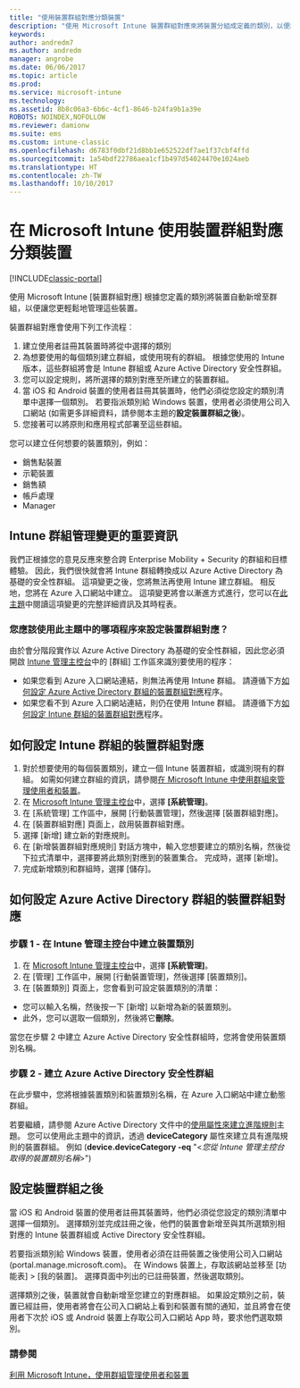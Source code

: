 ```yaml
---
title: "使用裝置群組對應分類裝置"
description: "使用 Microsoft Intune 裝置群組對應來將裝置分組成定義的類別，以便讓您更輕鬆地管理那些裝置。"
keywords: 
author: andredm7
ms.author: andredm
manager: angrobe
ms.date: 06/06/2017
ms.topic: article
ms.prod: 
ms.service: microsoft-intune
ms.technology: 
ms.assetid: 8b8c06a3-6b6c-4cf1-8646-b24fa9b1a39e
ROBOTS: NOINDEX,NOFOLLOW
ms.reviewer: damionw
ms.suite: ems
ms.custom: intune-classic
ms.openlocfilehash: d6783f0dbf21d8bb1e652522df7ae1f37cbf4ffd
ms.sourcegitcommit: 1a54bdf22786aea1cf1b497d54024470e1024aeb
ms.translationtype: HT
ms.contentlocale: zh-TW
ms.lasthandoff: 10/10/2017
---
```

# <a name="categorize-devices-with-device-group-mapping-in-microsoft-intune"></a>在 Microsoft Intune 使用裝置群組對應分類裝置

[!INCLUDE[classic-portal](../includes/classic-portal.md)]

使用 Microsoft Intune [裝置群組對應] 根據您定義的類別將裝置自動新增至群組，以便讓您更輕鬆地管理這些裝置。 

裝置群組對應會使用下列工作流程︰
1. 建立使用者註冊其裝置時將從中選擇的類別
2. 為想要使用的每個類別建立群組，或使用現有的群組。 根據您使用的 Intune 版本，這些群組將會是 Intune 群組或 Azure Active Directory 安全性群組。
2. 您可以設定規則，將所選擇的類別對應至所建立的裝置群組。
3. 當 iOS 和 Android 裝置的使用者註冊其裝置時，他們必須從您設定的類別清單中選擇一個類別。 若要指派類別給 Windows 裝置，使用者必須使用公司入口網站 (如需更多詳細資料，請參閱本主題的**設定裝置群組之後**)。
4. 您接著可以將原則和應用程式部署至這些群組。

您可以建立任何想要的裝置類別，例如：
* 銷售點裝置
* 示範裝置
* 銷售額
* 帳戶處理
* Manager

## <a name="important-information-about-a-change-in-group-management-for-intune"></a>Intune 群組管理變更的重要資訊

我們正根據您的意見反應來整合跨 Enterprise Mobility + Security 的群組和目標體驗。 因此，我們很快就會將 Intune 群組轉換成以 Azure Active Directory 為基礎的安全性群組。 這項變更之後，您將無法再使用 Intune 建立群組。 相反地，您將在 Azure 入口網站中建立。 這項變更將會以漸進方式進行，您可以在[此主題](use-groups-to-manage-users-and-devices-with-microsoft-intune.md)中閱讀這項變更的完整詳細資訊及其時程表。

### <a name="which-procedure-in-this-topic-should-you-use-to-configure-device-group-mapping"></a>您應該使用此主題中的哪項程序來設定裝置群組對應？

由於會分階段實作以 Azure Active Directory 為基礎的安全性群組，因此您必須開啟 [Intune 管理主控台](https://manage.microsoft.com)中的 [群組] 工作區來識別要使用的程序：

-  如果您看到 Azure 入口網站連結，則無法再使用 Intune 群組。 請遵循下方[如何設定 Azure Active Directory 群組的裝置群組對應](/intune-classic/deploy-use/categorize-devices-with-device-group-mapping-in-microsoft-intune#how-to-configure-device-group-mapping-for-azure-active-directory-groups)程序。
-  如果您看不到 Azure 入口網站連結，則仍在使用 Intune 群組。 請遵循下方[如何設定 Intune 群組的裝置群組對應](/intune-classic/deploy-use/categorize-devices-with-device-group-mapping-in-microsoft-intune#how-to-configure-device-group-mapping-for-intune-groups)程序。

## <a name="how-to-configure-device-group-mapping-for-intune-groups"></a>如何設定 Intune 群組的裝置群組對應
1. 對於想要使用的每個裝置類別，建立一個 Intune 裝置群組，或識別現有的群組。 如需如何建立群組的資訊，請參閱[在 Microsoft Intune 中使用群組來管理使用者和裝置](use-groups-to-manage-users-and-devices-with-microsoft-intune.md)。
2. 在 [Microsoft Intune 管理主控台](https://manage.microsoft.com)中，選擇 **[系統管理]**。
3. 在 [系統管理] 工作區中，展開 [行動裝置管理]，然後選擇 [裝置群組對應]。
4. 在 [裝置群組對應] 頁面上，啟用裝置群組對應。
5. 選擇 [新增] 建立新的對應規則。
6. 在 [新增裝置群組對應規則] 對話方塊中，輸入您想要建立的類別名稱，然後從下拉式清單中，選擇要將此類別對應到的裝置集合。 完成時，選擇 [新增]。
7. 完成新增類別和群組時，選擇 [儲存]。



## <a name="how-to-configure-device-group-mapping-for-azure-active-directory-groups"></a>如何設定 Azure Active Directory 群組的裝置群組對應

### <a name="step-1---create-device-categories-in-the-intune-administration-console"></a>步驟 1 - 在 Intune 管理主控台中建立裝置類別
1. 在 [Microsoft Intune 管理主控台](https://manage.microsoft.com)中，選擇 **[系統管理]**。
3. 在 [管理] 工作區中，展開 [行動裝置管理]，然後選擇 [裝置類別]。
4. 在 [裝置類別] 頁面上，您會看到可設定裝置類別的清單： 
- 您可以輸入名稱，然後按一下 [新增] 以新增為新的裝置類別。
- 此外，您可以選取一個類別，然後將它**刪除**。

當您在步驟 2 中建立 Azure Active Directory 安全性群組時，您將會使用裝置類別名稱。

### <a name="step-2---create-azure-active-directory-security-groups"></a>步驟 2 - 建立 Azure Active Directory 安全性群組

在此步驟中，您將根據裝置類別和裝置類別名稱，在 Azure 入口網站中建立動態群組。

若要繼續，請參閱 Azure Active Directory 文件中的[使用屬性來建立進階規則](https://azure.microsoft.com/documentation/articles/active-directory-accessmanagement-groups-with-advanced-rules/#using-attributes-to-create-rules-for-device-objects)主題。
您可以使用此主題中的資訊，透過 **deviceCategory** 屬性來建立具有進階規則的裝置群組。
例如 (**device.deviceCategory -eq** "<*您從 Intune 管理主控台取得的裝置類別名稱*>")


## <a name="after-you-configure-device-groups"></a>設定裝置群組之後

當 iOS 和 Android 裝置的使用者註冊其裝置時，他們必須從您設定的類別清單中選擇一個類別。 選擇類別並完成註冊之後，他們的裝置會新增至與其所選類別相對應的 Intune 裝置群組或 Active Directory 安全性群組。

若要指派類別給 Windows 裝置，使用者必須在註冊裝置之後使用公司入口網站 (portal.manage.microsoft.com)。 在 Windows 裝置上，存取該網站並移至 [功能表] > [我的裝置]。 選擇頁面中列出的已註冊裝置，然後選取類別。 

選擇類別之後，裝置就會自動新增至您建立的對應群組。 如果設定類別之前，裝置已經註冊，使用者將會在公司入口網站上看到和裝置有關的通知，並且將會在使用者下次於 iOS 或 Android 裝置上存取公司入口網站 App 時，要求他們選取類別。



### <a name="see-also"></a>請參閱
[利用 Microsoft Intune，使用群組管理使用者和裝置](use-groups-to-manage-users-and-devices-with-microsoft-intune.md)
